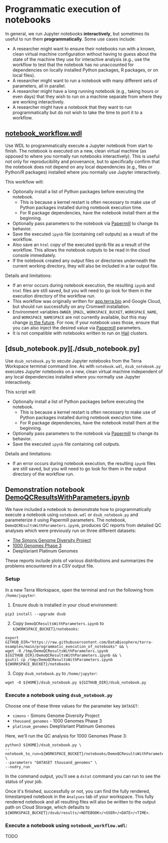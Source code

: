 # Programmatic execution of notebooks

In general, we run Jupyter notebooks **interactively**, but sometimes its useful to run them **programmatically**. Some use cases include:

* A researcher might want to ensure their notebooks run with a known, clean virtual machine configuration without having to guess about the state of the machine they use for interactive analysis (e.g., use the workflow to test that the notebook has no unaccounted for dependencies on locally installed Python packages, R packages, or on local files).
* A researcher might want to run a notebook with many different sets of parameters, all in parallel.
* A researcher might have a long running notebook (e.g., taking hours or even days) that they wish to run on a machine separate from where they are working interactively.
* A researcher might have a notebook that they want to run programmatically but do not wish to take the time to port it to a workflow.

## [notebook_workflow.wdl](./notebook_workflow.wdl)

Use WDL to programmatically execute a Jupyter notebook from start to finish. The notebook is executed on a new, clean
virtual machine (as opposed to where you normally run notebooks interactively).
This is useful not only for reproducibility and provenance, but to specifically confirm that the notebook
does not depend on any local dependencies (e.g., files or Python/R packages) installed where you normally
use Jupyter interactively.

This workflow will:
* Optionally install a list of Python packages before executing the notebook.
  * This is because a kernel restart is often necessary to make use of Python packages installed during notebook execution time.
  * For R package dependencies, have the notebook install them at the beginning.
* Optionally pass parameters to the notebook via [Papermill](https://papermill.readthedocs.io/) to change its behavior.
* Save the executed `ipynb` file (containing cell outputs) as a result of the workflow.
* Also save an `html` copy of the executed ipynb file as a result of the workflow. This allows the notebook outputs to be read in the cloud console immediately.
* If the notebook created any output files or directories underneath the current working directory, they will also be included in a tar output file.

Details and limitations:
* If an error occurs during notebook execution, the resulting `ipynb` and `html` files are still saved, but
you will need to go look for them in the execution directory of the workflow run.
* This workflow was originally written for [app.terra.bio](https://app.terra.bio) and Google Cloud, but should run successfully on any Cromwell installation.
* Environment variables `OWNER_EMAIL`, `WORKSPACE_BUCKET`, `WORKSPACE_NAME`, and `WORKSPACE_NAMESPACE` are not currently available, but this may change [in the future](https://www.google.com/url?q=https://support.terra.bio/hc/en-us/community/posts/4411972716443-Make-workspace-environment-variables-available-in-workflow-configuration&sa=D&source=docs&ust=1661812248047678&usg=AOvVaw0jzAJVDbmwco9I4jFIu85L). For now, if your notebook uses those, ensure that you can also inject the desired value via [Papermill](https://papermill.readthedocs.io/) parameters.
* It is not compatible with notebooks written to run on [Hail](https://hail.is/) clusters.

## [dsub_notebook.py][./dsub_notebook.py]

Use `dsub_notebook.py` to xecute Jupyter notebooks from the Terra Workspace terminal command line.  As with `notebook.wdl`,
`dsub_notebook.py` executes Jupyter notebooks on a new, clean virtual machine independent of any local dependencies installed where you normally use
Jupyter interactively.

This script will:
* Optionally install a list of Python packages before executing the notebook.
  * This is because a kernel restart is often necessary to make use of Python packages installed during notebook execution time.
  * For R package dependencies, have the notebook install them at the beginning.
* Optionally pass parameters to the notebook via [Papermill](https://papermill.readthedocs.io/) to change its behavior.
* Save the executed `ipynb` file containing cell outputs.

Details and limitations:
* If an error occurs during notebook execution, the resulting `ipynb` files are still saved, but
you will need to go look for them in the output directory of the workflow run.

## Demonstration notebook [DemoQCResultsWithParameters.ipynb](./DemoQCResultsWithParameters.ipynb)

We have included a notebook to demonstrate how to programmatically execute a notebook using  `notebook.wdl` or
`dsub_notebook.py` and parameterize it using Papermill parameters. The notebook, `DemoQCREsultsWithParameters.ipynb`, produces
QC reports from detailed QC analyses which were previously run on three different datasets:

* [The Simons Genome Diversity Project](https://www.simonsfoundation.org/simons-genome-diversity-project/)
* [1000 Genomes Phase 3](https://www.internationalgenome.org/category/phase-3/)
* DeepVariant Platinum Genomes

These reports include plots of various distributions and summarizes the problems encountered in a CSV output file. 

### Setup

In a new Terra Workspace, open the terminal and run the following from `/home/jupyter`:

1. Ensure dsub is installed in your cloud environment:

```
pip3 install --upgrade dsub
```

2. Copy `DemoQCResultsWithParameters.ipynb` to `${WORKSPACE_BUCKET}/notebooks`:
```
export GITHUB_DIR="https://raw.githubusercontent.com/DataBiosphere/terra-examples/main/programmatic_execution_of_notebooks" && \
wget -O /tmp/DemoQCResultsWithParameters.ipynb ${GITHUB_DIR}/DemoQCResultsWithParameters.ipynb && \
gsutil cp /tmp/DemoQCResultsWithParameters.ipynb ${WORKSPACE_BUCKET}/notebooks
```

3. Copy `dsub_notebook.py` to `/home/jupyter`:
```
wget -O ${HOME}/dsub_notebook.py ${GITHUB_DIR}/dsub_notebook.py
```

### Execute a notebook using `dsub_notebook.py`

Choose one of these three values for the parameter key `DATASET`:

  * `simons` - Simons Genome Diversity Project
  * `thousand_genomes` - 1000 Genomes Phase 3
  * `platinum_genomes` DeepVariant Platinum Genomes

Here, we'll run the QC analysis for 1000 Genomes Phase 3:

```
python3 ${HOME}/dsub_notebook.py \
--notebook_to_run=${WORKSPACE_BUCKET}/notebooks/DemoQCResultsWithParameters.ipynb \
--parameters "DATASET thousand_genomes" \
--nodry_run
```

In the command output, you'll see a `dstat` command you can run to see the status of your job.

Once it's finished, successfully or not, you can find the fully rendered, timestamped notebook in the `Analyses` tab
of your workspace. This fully rendered notebook and all resulting files will also be written to the output path on
Cloud Storage, which defaults to `${WORKSPACE_BUCKET}/dsub/results/<NOTEBOOK>/<USER>/<DATE>/<TIME>`.

### Execute a notebook using `notebook_workflow.wdl`:

TODO